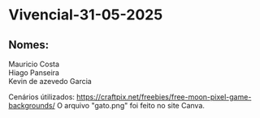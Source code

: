 # Vivencial-31-05-2025

## Nomes:
Mauricio Costa
<br>
Hiago Panseira
<br>
Kevin de azevedo Garcia

Cenários útilizados: https://craftpix.net/freebies/free-moon-pixel-game-backgrounds/
O arquivo "gato.png" foi feito no site Canva.

